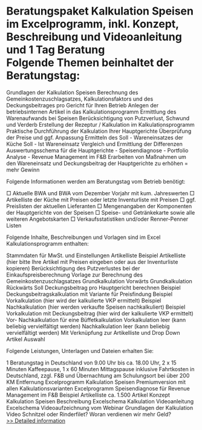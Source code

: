 # Beratungspaket Kalkulation Speisen im Excelprogramm, inkl. Konzept, Beschreibung und Videoanleitung und 1 Tag Beratung<br />Folgende Themen beinhaltet der Beratungstag:

Grundlagen der Kalkulation Speisen
Berechnung des Gemeinkostenzuschlagsatzes, Kalkulationsfaktors und des Deckungsbeitrages pro Gericht für Ihren Betrieb
Anlegen der betriebsinternen Artikel in das Kalkulationsprogramm
Ermittlung des Warenaufwands bei Speisen
Berücksichtigung von Putzverlust, Schwund und Verderb
Erstellung der Rezeptur / Kalkulation im Kalkulationsprogramm
Praktische Durchführung der Kalkulation Ihrer Hauptgerichte
Überprüfung der Preise und ggf. Anpassung
Ermitteln des Soll - Wareneinsatzes der Küche
Soll - Ist Wareneinsatz Vergleich und Ermittlung der Differenzen
Auswertungsschema für die Hauptgerichte - Speisendiagnose - Portfolio Analyse - Revenue Management im F&B
Erarbeiten von Maßnahmen um den Wareneinsatz und Deckungsbeitrag der Hauptgerichte zu erhöhen = mehr Gewinn

Folgende Informationen werden am Beratungstag vom Betrieb benötigt:

□ Aktuelle BWA und BWA vom Dezember Vorjahr mit kum. Jahreswerten
□ Artikelliste der Küche mit Preisen oder letzte Inventurliste mit Preisen
□ ggf. Preislisten der aktuellen Lieferanten
□ Mengenangaben der Komponenten der Hauptgerichte von der Speisen
□ Speise- und Getränkekarte sowie alle weiteren Angebotskarten
□ Verkaufsstatistiken und/oder Renner-Penner Listen

Folgende Inhalte, Beschreibungen und Vorlagen sind im Excel Kalkulationsprogramm enthalten:

Stammdaten für MwSt. und Einstellungen
Artikelliste Beispiel
Artikelliste (hier bitte Ihre Artikel mit Preisen eingeben oder aus der Inventurliste kopieren)
Berücksichtigung des Putzverlustes bei der Einkaufspreisberechnung
Vorlage zur Berechnung des Gemeinkostenzuschlagsatzes
Grundkalkulation Vorwärts
Grundkalkulation Rückwärts
Soll Deckungsbeitrag pro Hauptgericht berechnen
Beispiel Deckungsbeitragskalkulation mit Variante für Preisfindung
Beispiel Vorkalkulation (hier wird der kalkulierte VKP ermittelt)
Beispiel Nachkalkulation (hier werden verkaufte Speisen nachkalkuliert)
Beispiel Vorkalkulation mit Deckungsbeitrag (hier wird der kalkulierte VKP ermittelt)
Vor- Nachkalkulation für eine Büffetkalkulation
Vorkalkulation leer (kann beliebig vervielfältigt werden)
Nachkalkulation leer (kann beliebig vervielfältigt werden)
Mit Verknüpfung zur Artikelliste und Drop Down Artikel Auswahl

Folgende Leistungen, Unterlagen und Dateien erhalten Sie:

1 Beratungstag in Deutschland von 9.00 Uhr bis ca. 18.00 Uhr, 2 x 15 Minuten Kaffeepause, 1 x 60 Minuten Mittagspause
inklusive Fahrtkosten in Deutschland, zzgl. F&B und Übernachtung am Schulungsort bei über 200 KM Entfernung
Excelprogramm Kalkulation Speisen Premiumversion mit allen Kalkulationsvarianten
Excelprogramm Speisendiagnose für Revenue Management im F&B
Beispiel Artikelliste ca. 1.500 Artikel
Konzept Kalkulation Speisen
Beschreibung Excelschema Kalkulation
Videoanleitung Excelschema
Videoaufzeichnung vom Webinar Grundlagen der Kalkulation
Video Schnitzel oder Rinderfilet? Woran verdienen wir mehr Geld?<br />[>> Detailed information](https://secure.shareit.com/shareit/product.html?productid=300585075&affiliateid=200057808)